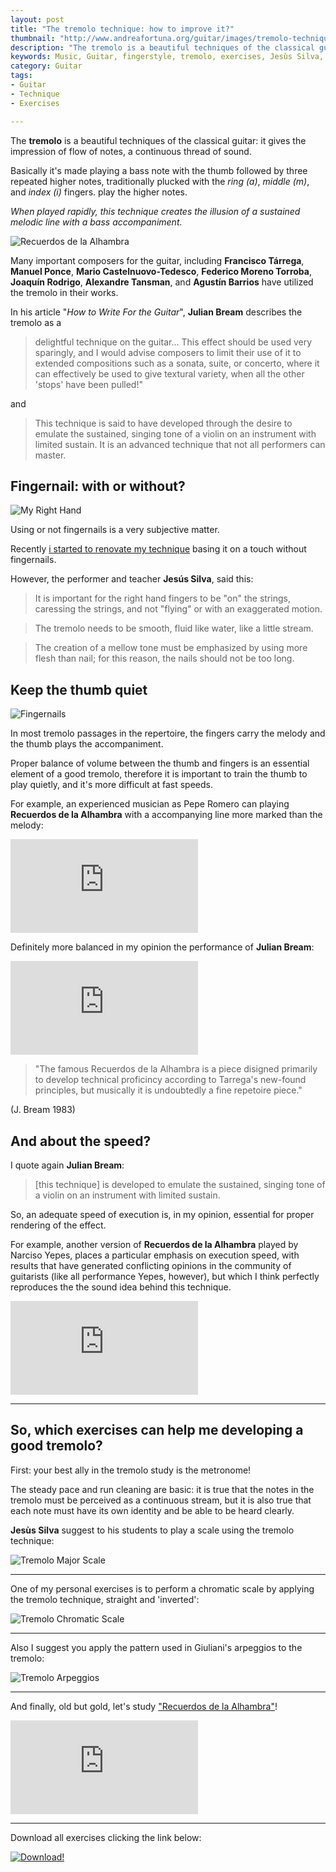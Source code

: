 ```yaml
---
layout: post
title: "The tremolo technique: how to improve it?"
thumbnail: "http://www.andreafortuna.org/guitar/images/tremolo-technique/recuerdos_de_la_alhambra.jpg"
description: "The tremolo is a beautiful techniques of the classical guitar: it gives the impression of flow of notes, a continuous thread of sound. "
keywords: Music, Guitar, fingerstyle, tremolo, exercises, Jesùs Silva, julian bream, narciso yepes, pepe romero, Francisco Tárrega, recuerdos de la alhambra
category: Guitar
tags: 
- Guitar
- Technique
- Exercises

---
```


The **tremolo** is a beautiful techniques of the classical guitar: it gives the impression of flow of notes, a continuous thread of sound. 

Basically it's made playing a bass note with the thumb followed by three repeated higher notes, traditionally plucked with the *ring (a)*, *middle (m)*, and *index (i)* fingers. play the higher notes. 

*When played rapidly, this technique creates the illusion of a sustained melodic line with a bass accompaniment.* 

![Recuerdos de la Alhambra](http://www.andreafortuna.org/guitar/images/tremolo-technique/recuerdos_de_la_alhambra.jpg)

Many important composers for the guitar, including **Francisco Tárrega**, **Manuel Ponce**, **Mario Castelnuovo-Tedesco**, **Federico Moreno Torroba**, **Joaquín Rodrigo**, **Alexandre Tansman**, and **Agustín Barrios** have utilized the tremolo in their works.

In his article "*How to Write For the Guitar*", **Julian Bream** describes the tremolo as a 

>delightful technique on the guitar... This effect should be used very sparingly, and I would advise composers to limit their use of it to extended compositions such as a sonata, suite, or concerto, where it can effectively be used to give textural variety, when all the other 'stops' have been pulled!"

and

>This technique is said to have developed through the desire to emulate the sustained, singing tone of a violin on an instrument with limited sustain.  It is an advanced technique that not all performers can master.

 
Fingernail: with or without?
--

![My Right Hand](http://www.andreafortuna.org/guitar/images/myrighthand.jpg)

Using or not fingernails is a very subjective matter.

Recently [i started to renovate my technique](http://www.andreafortuna.org/guitar/2016/03/22/classical-guitar-and-fingernails-my2c/) basing it on a touch without fingernails.

However, the performer and teacher **Jesús Silva**, said this:

> It is important for the right hand fingers to be "on" the strings, caressing the strings, and not "flying" or with an exaggerated motion. 

> The tremolo needs to be smooth, fluid like water, like a little stream. 

> The creation of a mellow tone must be  emphasized by using more flesh than nail; for this reason, the nails should not be too long.


Keep the thumb quiet
--

![Fingernails](http://www.andreafortuna.org/guitar/images/fingernails.jpg)

In most tremolo passages in the repertoire, the fingers carry the melody and the thumb plays the accompaniment. 

Proper balance of volume between the thumb and fingers is an essential element of a good tremolo, therefore it is important to train the thumb to play quietly, and it's more difficult at fast speeds. 

For example, an experienced musician as Pepe Romero can playing **Recuerdos de la Alhambra** with a accompanying line more marked than the melody:

<div class="video-container">
<iframe src="https://www.youtube.com/embed/QlAzXWoQDlg" frameborder="0" allowfullscreen></iframe>
</div>


Definitely more balanced in my opinion the performance of **Julian Bream**:

<div class="video-container">
<iframe src="https://www.youtube.com/embed/PqfkMgVaOeY" frameborder="0" allowfullscreen></iframe>
</div>

>"The famous Recuerdos de la Alhambra is a piece disigned primarily to develop technical proficincy according to Tarrega's new-found principles, but musically it is undoubtedly a fine repetoire piece." 

(J. Bream 1983)



And about the speed?
--

I quote again **Julian Bream**:

>[this technique] is developed to emulate the sustained, singing tone of a violin on an instrument with limited sustain.

So, an adequate speed of execution is, in my opinion, essential for proper rendering of the effect. 

For example, another version of **Recuerdos de la Alhambra** played by Narciso Yepes, places a particular emphasis on execution speed, with results that have generated conflicting opinions in the community of guitarists (like all performance Yepes, however), but which I think perfectly reproduces the the sound idea behind this technique.

<div class="video-container">
<iframe src="https://www.youtube.com/embed/EQGBbLBShzk" frameborder="0" allowfullscreen></iframe>
</div>

<hr/>

So, which exercises can help me developing a good tremolo?
--

First: your best ally in the tremolo study is the metronome!

The steady pace and run cleaning are basic: it is true that the notes in the tremolo must be perceived as a continuous stream, but it is also true that each note must have its own identity and be able to be heard clearly.

**Jesùs Silva** suggest to his students to play a scale using the tremolo technique:

![Tremolo Major Scale](http://www.andreafortuna.org/guitar/images/tremolo-technique/tremolo_major_scale.png)


<hr/>

One of my personal exercises is to perform a chromatic scale by applying the tremolo technique, straight and 'inverted':

![Tremolo Chromatic Scale](http://www.andreafortuna.org/guitar/images/tremolo-technique/tremolo_chromatic_scale.png)

<hr/>

Also I suggest you apply the pattern used in Giuliani's arpeggios to the tremolo:

![Tremolo Arpeggios](http://www.andreafortuna.org/guitar/images/tremolo-technique/tremolo_arpeggios.png)


<hr/>

And finally, old but gold, let's study ["Recuerdos de la Alhambra"](http://imslp.org/wiki/Recuerdos_de_la_Alhambra_(T%C3%A1rrega,_Francisco))!

<div class="video-container">
<embed src="http://javanese.imslp.info/files/imglnks/usimg/1/1e/IMSLP24052-PMLP33377-Tarrega_-_Recuerdos_de_la_Alhambra_guitar.pdf" pluginspage="http://www.adobe.com/products/acrobat/readstep2.html">
</div>

<hr/>

Download all exercises clicking the link below:

[![Download!](http://www.andreafortuna.org/images/Download-PDF-Button.png)](http://www.andreafortuna.org/guitar/files/tremolo_exercises.pdf)
